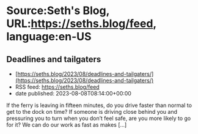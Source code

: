 # Source:Seth's Blog, URL:https://seths.blog/feed, language:en-US

## Deadlines and tailgaters
 - [https://seths.blog/2023/08/deadlines-and-tailgaters/](https://seths.blog/2023/08/deadlines-and-tailgaters/)
 - RSS feed: https://seths.blog/feed
 - date published: 2023-08-08T08:14:00+00:00

If the ferry is leaving in fifteen minutes, do you drive faster than normal to get to the dock on time? If someone is driving close behind you and pressuring you to turn when you don&#8217;t feel safe, are you more likely to go for it? We can do our work as fast as makes [&#8230;]

